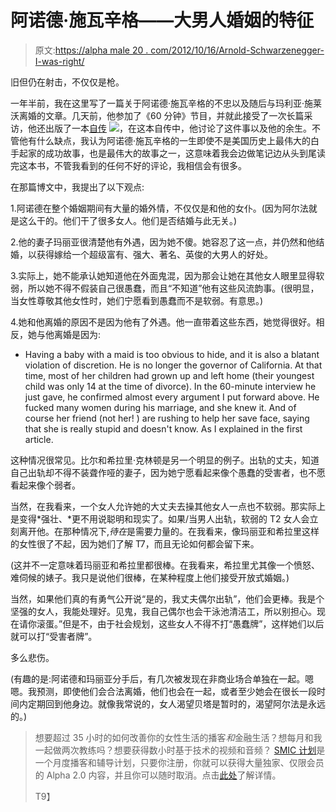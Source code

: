 # 阿诺德·施瓦辛格——大男人婚姻的特征

> 原文:[https://alpha male 20 . com/2012/10/16/Arnold-Schwarzenegger-I-was-right/](https://alphamale20.com/2012/10/16/arnold-schwarzenegger-i-was-right/)

旧但仍在射击，不仅仅是枪。

一年半前，我在这里写了一篇关于阿诺德·施瓦辛格的不忠以及随后与玛利亚·施莱沃离婚的文章。几天前，他参加了《60 分钟》节目，并就此接受了一次长篇采访，他还出版了一本[自传](http://www.amazon.com/gp/product/1451662432/ref=as_li_ss_tl?ie=UTF8&camp=1789&creative=390957&creativeASIN=1451662432) ![](../Images/8aaaacf7a3d861319b77b8433186358a.png)，在这本自传中，他讨论了这件事以及他的余生。不管他有什么缺点，我认为阿诺德·施瓦辛格的一生即使不是美国历史上最伟大的白手起家的成功故事，也是最伟大的故事之一，这意味着我会边做笔记边从头到尾读完这本书，不管我看到的任何不好的评论，我相信会有很多。

在那篇博文中，我提出了以下观点:

1.阿诺德在整个婚姻期间有大量的婚外情，不仅仅是和他的女仆。(因为阿尔法就是这么干的。他们干了很多女人。他们是否结婚与此无关。)

2.他的妻子玛丽亚很清楚他有外遇，因为她不傻。她容忍了这一点，并仍然和他结婚，以获得嫁给一个超级富有、强大、著名、英俊的大男人的好处。

3.实际上，她不能承认她知道他在外面鬼混，因为那会让她在其他女人眼里显得软弱，所以她不得不假装自己很愚蠢，而且“不知道”他有这些风流韵事。(很明显，当女性尊敬其他女性时，她们宁愿看到愚蠢而不是软弱。有意思。)

4.她和他离婚的原因不是因为他有了外遇。他一直带着这些东西，她觉得很好。相反，她与他离婚是因为:

*   Having a baby with a maid is too obvious to hide, and it is also a blatant violation of discretion. He is no longer the governor of California. At that time, most of her children had grown up and left home (their youngest child was only 14 at the time of divorce). In the 60-minute interview he just gave, he confirmed almost every argument I put forward above. He fucked many women during his marriage, and she knew it. And of course her friend (not her! ) are rushing to help her save face, saying that she is really stupid and doesn't know. As I explained in the first article.

这种情况很常见。比尔和希拉里·克林顿是另一个明显的例子。出轨的丈夫，知道自己出轨却不得不装聋作哑的妻子，因为她宁愿看起来像个愚蠢的受害者，也不愿看起来像个弱者。

当然，在我看来，一个女人允许她的大丈夫去操其他女人一点也不软弱。那实际上是变得*强壮、*更不用说聪明和现实了。如果/当男人出轨，软弱的 T2 女人会立刻离开他。在那种情况下,*待在*是需要力量的。在我看来，像玛丽亚和希拉里这样的女性很了不起，因为她们了解 T7，而且无论如何都会留下来。

(这并不一定意味着玛丽亚和希拉里都很棒。在我看来，希拉里尤其像一个愤怒、难伺候的婊子。我只是说他们很棒，在某种程度上他们接受开放式婚姻。)

当然，如果他们真的有勇气公开说“是的，我丈夫偶尔出轨”，他们会更棒。我是个坚强的女人，我能处理好。见鬼，我自己偶尔也会干泳池清洁工，所以别担心。现在请你滚蛋。”但是不，由于社会规划，这些女人不得不打“愚蠢牌”，这样她们以后就可以打“受害者牌”。

多么悲伤。

(有趣的是:阿诺德和玛丽亚分手后，有几次被发现在非商业场合单独在一起。嗯嗯。我预测，即使他们会合法离婚，他们也会在一起，或者至少她会在很长一段时间内定期回到他身边。就像我常说的，女人渴望贝塔是暂时的，渴望阿尔法是永远的。)

> 想要超过 35 小时的如何改善你的女性生活的播客*和*金融生活？想每月和我一起做两次教练吗？想要获得数小时基于技术的视频和音频？ [SMIC 计划](https://alphamale20.kartra.com/page/vIL17)是一个月度播客和辅导计划，只要你注册，你就可以获得大量独家、仅限会员的 Alpha 2.0 内容，并且你可以随时取消。点击[此处](https://alphamale20.kartra.com/page/vIL17)了解详情。
> 
> T9】